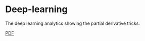 # Deep-learning

The deep learning analytics showing the partial
derivative tricks.

[PDF](<./deep-learning-analytics.pdf>)

